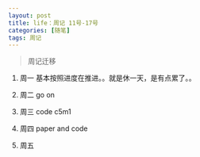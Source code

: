 ```yaml
---
layout: post
title: life：周记 11号-17号
categories: [随笔]
tags: 周记
---
```


> 周记迁移

1. 周一 基本按照进度在推进。。就是休一天，是有点累了。。

2. 周二 go on 

3. 周三 code c5m1 

4. 周四 paper and code

5. 周五 